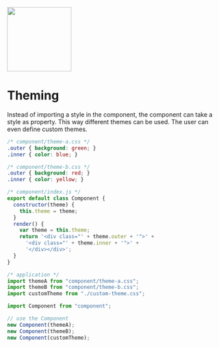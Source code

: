 <img src="https://raw.githubusercontent.com/css-modules/logos/master/css-modules-logo.png" width="150" height="150" />

# Theming

Instead of importing a style in the component, the component can take a style as property. This way different themes can be used. The user can even define custom themes.

``` css
/* component/theme-a.css */
.outer { background: green; }
.inner { color: blue; }
```

``` css
/* component/theme-b.css */
.outer { background: red; }
.inner { color: yellow; }
```

``` js
/* component/index.js */
export default class Component {
  constructor(theme) {
    this.theme = theme;
  }
  render() {
    var theme = this.theme;
    return '<div class="' + theme.outer + '">' +
      '<div class="' + theme.inner + '">' +
      '</div></div>';
  }
}
```

``` js
/* application */
import themeA from "component/theme-a.css";
import themeB from "component/theme-b.css";
import customTheme from "./custom-theme.css";

import Component from "component";

// use the Component
new Component(themeA);
new Component(themeB);
new Component(customTheme);
```
